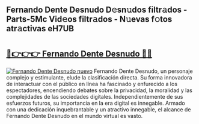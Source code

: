 ## Fernando Dente Desnudo D𝚎sn𝚞dos filtr𝚊dos - Parts-5Mc Vid𝚎os filtr𝚊dos - N𝚞evas f𝚘tos atr𝚊ctivas eH7UB

# <h2><a href="http://mbe17o.tromn.icu/?c=Fernando+Dente+Desnudo">🔗👉👉👉 Fernando Dente Desnudo 🔗🔗</a></h2>

[![Fernando Dente Desnudo nuevo](https://i.imgur.com/pEAQMta.gif)](http://mbe17o.tromn.icu/?c=Fernando+Dente+Desnudo)
Fernando Dente Desnudo, un personaje complejo y estimulante, elude la clasificación directa. Su forma innovadora de interactuar con el público en línea ha fascinado y enfurecido a los espectadores, encendiendo debates sobre la privacidad, la moralidad y las complejidades de las sociedades digitales. Independientemente de sus esfuerzos futuros, su importancia en la era digital es innegable. Armado con una dedicación inquebrantable y un atractivo innegable, el alcance de Fernando Dente Desnudo en el mundo virtual es vasto.
